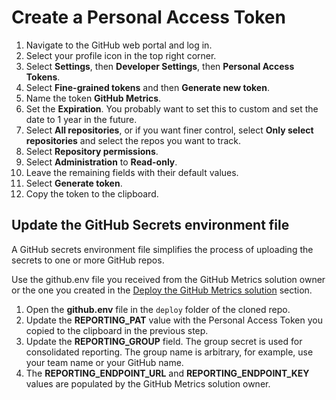 # Create a Personal Access Token

1. Navigate to the GitHub web portal and log in.
1. Select your profile icon in the top right corner.
1. Select **Settings**, then **Developer Settings**, then **Personal Access Tokens**.
1. Select **Fine-grained tokens** and then **Generate new token**.
1. Name the token **GitHub Metrics**.
1. Set the **Expiration**. You probably want to set this to custom and set the date to 1 year in the future.
1. Select **All repositories**, or if you want finer control, select **Only select repositories** and select the repos you want to track.
1. Select **Repository permissions**.
1. Select **Administration** to **Read-only**.
1. Leave the remaining fields with their default values.
1. Select **Generate token**.
1. Copy the token to the clipboard.

## Update the GitHub Secrets environment file

A GitHub secrets environment file simplifies the process of uploading the secrets to one or more GitHub repos.

Use the github.env file you received from the GitHub Metrics solution owner or the one you created in the [Deploy the GitHub Metrics solution](../10-deploy-solution/03-introduction.md) section.

1. Open the **github.env** file in the `deploy` folder of the cloned repo.
1. Update the **REPORTING_PAT** value with the Personal Access Token you copied to the clipboard in the previous step.
1. Update the **REPORTING_GROUP** field. The group secret is used for consolidated reporting. The group name is arbitrary, for example, use your team name or your GitHub name.
1. The **REPORTING_ENDPOINT_URL** and **REPORTING_ENDPOINT_KEY** values are populated by the GitHub Metrics solution owner.



